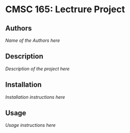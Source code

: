 # CMSC 165: Lectrure Project

## Authors

_Name of the Authors here_

## Description

_Description of the project here_

## Installation

_Installation instructions here_

## Usage

_Usage instructions here_
